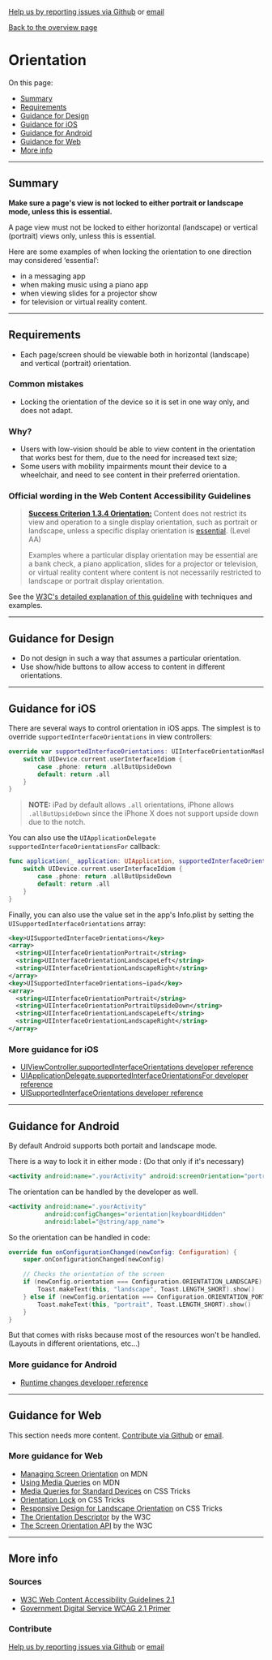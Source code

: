 [Help us by reporting issues via Github](https://github.com/theappbusiness/accessibility-guidelines) or [email](mailto:jeanfrancois@theappbusiness.com)

[Back to the overview page](./../index.html)

# Orientation

On this page:
* [Summary](#summary)
* [Requirements](#requirements)
* [Guidance for Design](#guidance-for-design)
* [Guidance for iOS](#guidance-for-ios)
* [Guidance for Android](#guidance-for-android)
* [Guidance for Web](#guidance-for-web)
* [More info](#more-info)

---

## Summary

**Make sure a page's view is not locked to either portrait or landscape mode, unless this is essential.**

A page view must not be locked to either horizontal (landscape) or vertical (portrait) views only, unless this is essential.

Here are some examples of when locking the orientation to one direction may considered ‘essential’:
* in a messaging app
* when making music using a piano app
* when viewing slides for a projector show
* for television or virtual reality content.

---

## Requirements

* Each page/screen should be viewable both in horizontal (landscape) and vertical (portrait) orientation.

### Common mistakes

* Locking the orientation of the device so it is set in one way only, and does not adapt.

### Why?

* Users with low-vision should be able to view content in the orientation that works best for them, due to the need for increased text size;
* Some users with mobility impairments mount their device to a wheelchair, and need to see content in their preferred orientation.

### Official wording in the Web Content Accessibility Guidelines

> [**Success Criterion 1.3.4 Orientation:**](https://www.w3.org/WAI/WCAG21/Understanding/orientation.html) Content does not restrict its view and operation to a single display orientation, such as portrait or landscape, unless a specific display orientation is [essential](https://www.w3.org/WAI/WCAG21/Understanding/orientation.html#dfn-essential). (Level AA)
> 
> Examples where a particular display orientation may be essential are a bank check, a piano application, slides for a projector or television, or virtual reality content where content is not necessarily restricted to landscape or portrait display orientation.

See the [W3C's detailed explanation of this guideline](https://www.w3.org/WAI/WCAG21/Understanding/orientation.html) with techniques and examples.

---

## Guidance for Design

* Do not design in such a way that assumes a particular orientation.
* Use show/hide buttons to allow access to content in different orientations.

---

## Guidance for iOS

There are several ways to control orientation in iOS apps. The simplest is to override `supportedInterfaceOrientations` in view controllers:

```swift
override var supportedInterfaceOrientations: UIInterfaceOrientationMask {
	switch UIDevice.current.userInterfaceIdiom {
		case .phone: return .allButUpsideDown
		default: return .all
	}
}
```
> **NOTE:** iPad by default allows `.all` orientations, iPhone allows `.allButUpsideDown` since the iPhone X does not support upside down due to the notch.

You can also use the `UIApplicationDelegate` `supportedInterfaceOrientationsFor` callback:

```swift
func application(_ application: UIApplication, supportedInterfaceOrientationsFor window: UIWindow?) -> UIInterfaceOrientationMask {
	switch UIDevice.current.userInterfaceIdiom {
		case .phone: return .allButUpsideDown
		default: return .all
	}
}
```

Finally, you can also use the value set in the app's Info.plist by setting the `UISupportedInterfaceOrientations` array:

```xml
<key>UISupportedInterfaceOrientations</key>
<array>
  <string>UIInterfaceOrientationPortrait</string>
  <string>UIInterfaceOrientationLandscapeLeft</string>
  <string>UIInterfaceOrientationLandscapeRight</string>
</array>
<key>UISupportedInterfaceOrientations~ipad</key>
<array>
  <string>UIInterfaceOrientationPortrait</string>
  <string>UIInterfaceOrientationPortraitUpsideDown</string>
  <string>UIInterfaceOrientationLandscapeLeft</string>
  <string>UIInterfaceOrientationLandscapeRight</string>
</array>
```

### More guidance for iOS

* [UIViewController.supportedInterfaceOrientations developer reference](https://developer.apple.com/documentation/uikit/uiviewcontroller/1621435-supportedinterfaceorientations "developer.apple.com reference")
* [UIApplicationDelegate.supportedInterfaceOrientationsFor developer reference](https://developer.apple.com/documentation/uikit/uiapplicationdelegate/1623107-application "developer.apple.com reference")
* [UISupportedInterfaceOrientations developer reference](https://developer.apple.com/library/archive/documentation/General/Reference/InfoPlistKeyReference/Articles/iPhoneOSKeys.html#//apple_ref/doc/uid/TP40009252-SW10 "developer.apple.com reference")

---

## Guidance for Android

By default Android supports both portait and landscape mode.

There is a way to lock it in either mode : (Do that only if it's necessary)
```xml
<activity android:name=".yourActivity" android:screenOrientation="portrait" ... />
```

The orientation can be handled by the developer as well.
```xml
<activity android:name=".yourActivity"
          android:configChanges="orientation|keyboardHidden"
          android:label="@string/app_name">
```
So the orientation can be handled in code:
```kotlin
override fun onConfigurationChanged(newConfig: Configuration) {
    super.onConfigurationChanged(newConfig)

    // Checks the orientation of the screen
    if (newConfig.orientation === Configuration.ORIENTATION_LANDSCAPE) {
        Toast.makeText(this, "landscape", Toast.LENGTH_SHORT).show()
    } else if (newConfig.orientation === Configuration.ORIENTATION_PORTRAIT) {
        Toast.makeText(this, "portrait", Toast.LENGTH_SHORT).show()
    }
}
```
But that comes with risks because most of the resources won't be handled. (Layouts in different orientations, etc...)

### More guidance for Android

* [Runtime changes developer reference](https://developer.android.com/guide/topics/resources/runtime-changes "developer.android.com reference")

---

## Guidance for Web

This section needs more content. [Contribute via Github](https://github.com/theappbusiness/accessibility-guidelines/) or [email](mailto:jeanfrancois@theappbusiness.com).

### More guidance for Web

* [Managing Screen Orientation](https://developer.mozilla.org/en-US/docs/Web/API/CSS_Object_Model/Managing_screen_orientation) on MDN
* [Using Media Queries](https://developer.mozilla.org/en-US/docs/Web/CSS/Media_Queries/Using_media_queries) on MDN
* [Media Queries for Standard Devices](https://css-tricks.com/snippets/css/media-queries-for-standard-devices/) on CSS Tricks
* [Orientation Lock](https://css-tricks.com/snippets/css/orientation-lock/) on CSS Tricks
* [Responsive Design for Landscape Orientation](https://css-tricks.com/forums/topic/responsive-design-for-landscape-orientation/) on CSS Tricks
* [The Orientation Descriptor](https://www.w3.org/TR/css-device-adapt-1/#orientation-desc) by the W3C
* [The Screen Orientation API](https://www.w3.org/TR/screen-orientation/) by the W3C

---

## More info

### Sources

* [W3C Web Content Accessibility Guidelines 2.1](https://www.w3.org/TR/WCAG21/)
* [Government Digital Service WCAG 2.1 Primer](https://alphagov.github.io/wcag-primer/)

### Contribute

[Help us by reporting issues via Github](https://github.com/theappbusiness/accessibility-guidelines) or [email](mailto:jeanfrancois@theappbusiness.com)